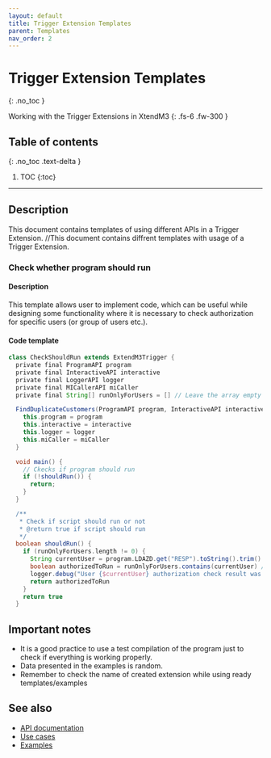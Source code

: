 ```yaml
---
layout: default
title: Trigger Extension Templates
parent: Templates
nav_order: 2
---
```


# Trigger Extension Templates
{: .no_toc }

Working with the Trigger Extensions in XtendM3
{: .fs-6 .fw-300 }

## Table of contents
{: .no_toc .text-delta }

1. TOC
{:toc}

---

## Description
This document contains templates of using different APIs in a Trigger Extension. 
//This document contains diffrent templates with usage of a Trigger Extension.


### Check whether program should run

#### Description
This template allows user to implement code, which can be useful while designing some functionality where it is necessary to check authorization for specific users (or group of users etc.).

#### Code template
```groovy
class CheckShouldRun extends ExtendM3Trigger {
  private final ProgramAPI program
  private final InteractiveAPI interactive
  private final LoggerAPI logger
  private final MICallerAPI miCaller
  private final String[] runOnlyForUsers = [] // Leave the array empty if it should be run for everyone, otherwise add authorized usernames

  FindDuplicateCustomers(ProgramAPI program, InteractiveAPI interactive, LoggerAPI logger, MICallerAPI miCaller) {
    this.program = program
    this.interactive = interactive
    this.logger = logger
    this.miCaller = miCaller
  }

  void main() {
    // Ckecks if program should run
    if (!shouldRun()) {
      return;
    }
  }

  /**
   * Check if script should run or not
   * @return true if script should run
   */
  boolean shouldRun() {
    if (runOnlyForUsers.length != 0) {
      String currentUser = program.LDAZD.get("RESP").toString().trim()
      boolean authorizedToRun = runOnlyForUsers.contains(currentUser) // checkes if currentUser is contained inside the runOnlyForUsers table
      logger.debug("User {$currentUser} authorization check result was ${authorizedToRun}")
      return authorizedToRun
    }
    return true
  }
```

## Important notes
- It is a good practice to use a test compilation of the program just to check if everything is working properly.
- Data presented in the examples is random.
- Remember to check the name of created extension while using ready templates/examples
 
 
## See also
- [API documentation](../../../documentation/api-specification)
- [Use cases](../../../examples/use-cases)
- [Examples](../../../examples)
